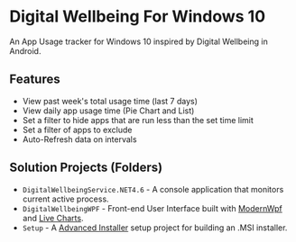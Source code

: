 # Digital Wellbeing For Windows 10
An App Usage tracker for Windows 10 inspired by Digital Wellbeing in Android.

## Features
- View past week's total usage time (last 7 days)
- View daily app usage time (Pie Chart and List)
- Set a filter to hide apps that are run less than the set time limit
- Set a filter of apps to exclude
- Auto-Refresh data on intervals

## Solution Projects (Folders)
- `DigitalWellbeingService.NET4.6` - A console application that monitors current active process.
- `DigitalWellbeingWPF` - Front-end User Interface built with [ModernWpf](https://github.com/Kinnara/ModernWpf) and [Live Charts](https://lvcharts.net/).
- `Setup` - A [Advanced Installer](https://www.advancedinstaller.com/) setup project for building an .MSI installer.
